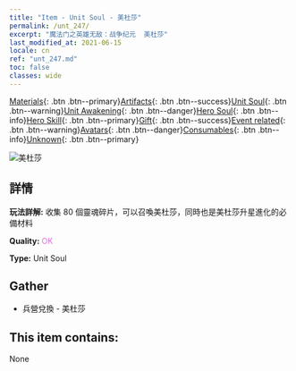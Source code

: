```yaml
---
title: "Item - Unit Soul - 美杜莎"
permalink: /unt_247/
excerpt: "魔法门之英雄无敌：战争纪元  美杜莎"
last_modified_at: 2021-06-15
locale: cn
ref: "unt_247.md"
toc: false
classes: wide
---
```

 [Materials](/ItemsCN/){: .btn .btn--primary}[Artifacts](/ItemsCN/Artifacts/){: .btn .btn--success}[Unit Soul](/ItemsCN/UnitSoul/){: .btn .btn--warning}[Unit Awakening](/ItemsCN/UnitAwakening/){: .btn .btn--danger}[Hero Soul](/ItemsCN/HeroSoul/){: .btn .btn--info}[Hero Skill](/ItemsCN/HeroSkill/){: .btn .btn--primary}[Gift](/ItemsCN/Gift/){: .btn .btn--success}[Event related](/ItemsCN/Events/){: .btn .btn--warning}[Avatars](/ItemsCN/Avatars/){: .btn .btn--danger}[Consumables](/ItemsCN/Consumables/){: .btn .btn--info}[Unknown](/ItemsCN/Unknown/){: .btn .btn--primary}

 ![美杜莎](/images/u/ti_meidusha.jpg)

## 詳情
 **玩法詳解:** 收集 80 個靈魂碎片，可以召喚美杜莎，同時也是美杜莎升星進化的必備材料

 **Quality:** <span style="color: #DA70D6">OK</span>

 **Type:** Unit Soul

## Gather

*    兵營兌換 - 美杜莎 

## This item contains:

  None

